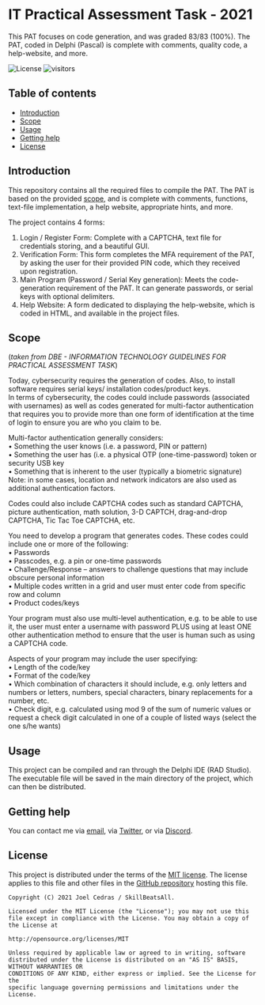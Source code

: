﻿IT Practical Assessment Task - 2021  
=================================================  
  
This PAT focuses on code generation, and was graded 83/83 (100%). The PAT, coded in Delphi (Pascal) is complete with comments, quality code, a help-website, and more.  
  
![License](https://img.shields.io/github/license/SkillBeatsAll/itpat-2021?color=6995db&style=for-the-badge) ![visitors](https://shields-io-visitor-counter.herokuapp.com/badge?page=SkillBeatsAll.itpat-2021&color=6995db&style=for-the-badge)  
  
  
Table of contents  
-----------------  
  
* [Introduction](#introduction)  
* [Scope](#scope)  
* [Usage](#usage)   
* [Getting help](#getting-help)  
* [License](#license)  
  
  
Introduction  
------------  
  
This repository contains all the required files to compile the PAT. The PAT is based on the provided [scope](#scope), and is complete with comments, functions, text-file implementation, a help website, appropriate hints, and more.  
  
The project contains 4 forms:  
1. Login / Register Form: Complete with a CAPTCHA, text file for credentials storing, and a beautiful GUI.  
2. Verification Form: This form completes the MFA requirement of the PAT, by asking the user for their provided PIN code, which they received upon registration.  
3. Main Program (Password / Serial Key generation): Meets the code-generation requirement of the PAT. It can generate passwords, or serial keys with optional delimiters.  
4. Help Website: A form dedicated to displaying the help-website, which is coded in HTML, and available in the project files.  
  
  
Scope  
------------  
(*taken from DBE - INFORMATION TECHNOLOGY GUIDELINES FOR PRACTICAL ASSESSMENT TASK*)  
  
Today, cybersecurity requires the generation of codes. Also, to install software requires serial keys/ installation codes/product keys.  
In terms of cybersecurity, the codes could include passwords (associated with usernames) as well as codes generated for multi-factor authentication that requires you to provide more than one form of identification at the time of login to ensure you are who you claim to be.  
  
Multi-factor authentication generally considers:  
• Something the user knows (i.e. a password, PIN or pattern)  
• Something the user has (i.e. a physical OTP (one-time-password) token or security USB key  
• Something that is inherent to the user (typically a biometric signature)  
Note: in some cases, location and network indicators are also used as additional authentication factors.  
  
Codes could also include CAPTCHA codes such as standard CAPTCHA, picture authentication, math solution, 3-D CAPTCH, drag-and-drop CAPTCHA, Tic Tac Toe CAPTCHA, etc.  
  
You need to develop a program that generates codes. These codes could include one or more of the following:  
• Passwords  
• Passcodes, e.g. a pin or one-time passwords  
• Challenge/Response – answers to challenge questions that may include obscure personal information  
• Multiple codes written in a grid and user must enter code from specific row and column  
• Product codes/keys  
  
Your program must also use multi-level authentication, e.g. to be able to use it, the user must enter a username with password PLUS using at least ONE other authentication method to ensure that the user is human such as using a CAPTCHA code.  
  
Aspects of your program may include the user specifying:  
• Length of the code/key  
• Format of the code/key  
• Which combination of characters it should include, e.g. only letters and numbers or letters, numbers, special characters, binary replacements for a number, etc.  
• Check digit, e.g. calculated using mod 9 of the sum of numeric values or request a check digit calculated in one of a couple of listed ways (select the one s/he wants)  
  
Usage  
-----  
This project can be compiled and ran through the Delphi IDE (RAD Studio). The executable file will be saved in the main directory of the project, which can then be distributed.  
  
Getting help  
------------  
  
You can contact me via [email](mailto:joelcedras@gmail.com), via [Twitter](https://twitter.com/n0tjoel), or via [Discord](https://discordhub.com/profile/234576713005137920).
  
  
License  
-------  
  
This project is distributed under the terms of the [MIT license](https://github.com/SkillBeatsAll/itpat-2021/blob/ecbcb7c27645d228d002749588ef2001bba0564a/LICENSE). The license applies to this file and other files in the [GitHub repository](http://github.com/SkillBeatsAll/itpat-2021) hosting this file.

```
Copyright (C) 2021 Joel Cedras / SkillBeatsAll.

Licensed under the MIT License (the "License"); you may not use this file except in compliance with the License. You may obtain a copy of the License at

http://opensource.org/licenses/MIT

Unless required by applicable law or agreed to in writing, software distributed under the License is distributed on an "AS IS" BASIS, WITHOUT WARRANTIES OR 
CONDITIONS OF ANY KIND, either express or implied. See the License for the 
specific language governing permissions and limitations under the License.
```

